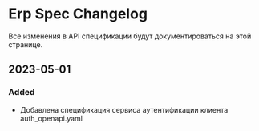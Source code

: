 # Erp Spec Changelog

Все изменения в API спецификации будут документироваться на этой странице.

## 2023-05-01
### Added
- Добавлена спецификация сервиса аутентификации клиента auth_openapi.yaml